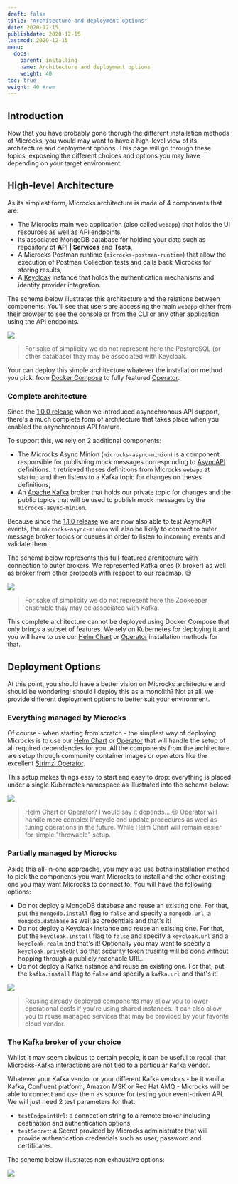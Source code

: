 ```yaml
---
draft: false
title: "Architecture and deployment options"
date: 2020-12-15
publishdate: 2020-12-15
lastmod: 2020-12-15
menu:
  docs:
    parent: installing
    name: Architecture and deployment options
    weight: 40
toc: true
weight: 40 #rem
---
```


## Introduction

Now that you have probably gone thorugh the different installation methods of Microcks, you would may want to have a high-level view of its architecture and deployment options. This page will go through these topics, exposeing the different choices and options you may have depending on your target environment.

## High-level Architecture

As its simplest form, Microcks architecture is made of 4 components that are:

* The Microcks main web application (also called `webapp`) that holds the UI resources as well as API endpoints,
* Its associated MongoDB database for holding your data such as repository of **API | Services** and **Tests**,
* A Microcks Postman runtime (`microcks-postman-runtime`) that allow the execution of Postman Collection tests and calls back Microcks for storing results,
* A [Keycloak](https://keycloak.org) instance that holds the authentication mechanisms and identity provider integration.

The schema below illustrates this architecture and the relations between components. You'll see that users are accessing the main `webapp` either from their browser to see the console or from the [CLI](../../automating/cli) or any other application using the API endpoints.

<img src="/images/architecture-simple.png" class="img-responsive"/>

> For sake of simplicity we do not represent here the PostgreSQL (or other database) thay may be associated with Keycloak.

Your can deploy this simple architecture whatever the installation method you pick: from [Docker Compose](../docker-compose) to fully featured [Operator](../operator).

### Complete architecture

Since the [1.0.0 release](../../../blog/microcks-1.0.0-release) when we introduced asyncchronous API support, there's a much complete form of architecture that takes place when you enabled the asynchronous API feature.

To support this, we rely on 2 additional components:

* The Microcks Async Minion (`microcks-async-minion`) is a component responsible for publishing mock messages corresponding to [AsyncAPI](../../using/asyncapi) definitions. It retrieved theses definitions from Microcks `webapp` at startup and then listens to a Kafka topic for changes on theses definitions,
* An [Apache Kafka](https://kafka.apache.org) broker that holds our private topic for changes and the public topics that will be used to publish mock messages by the `microcks-async-minion`.

Because since the [1.1.0 release](../../../blog/microcks-1.1.0-release) we are now also able to test AsyncAPI events, the `microcks-async-minion` will also be likely to connect to outer message broker topics or queues in order to listen to incoming events and validate them.

The schema below represents this full-featured architecture with connection to outer brokers. We represented Kafka ones (`X` broker) as well as broker from other protocols with respect to our roadmap. 😉

<img src="/images/architecture-full.png" class="img-responsive"/>

> For sake of simplicity we do not represent here the Zookeeper ensemble thay may be associated with Kafka.

This complete architecture cannot be deployed using Docker Compose that only brings a subset of features. We rely on Kubernetes for deploying it and you will have to use our [Helm Chart](../kubernetes) or [Operator](../operator) installation methods for that.

## Deployment Options

At this point, you should have a better vision on Microcks architecture and should be wondering: should I deploy this as a monolith? Not at all, we provide different deployment options to better suit your environment.

### Everything managed by Microcks

Of course - when starting from scratch - the simplest way of deploying Microcks is to use our [Helm Chart](../kubernetes) or [Operator](../operator) that will handle the setup of all required dependencies for you. All the components from the architecture are setup through community container images or operators like the excellent [Strimzi Operator](https://strimzi.io).

This setup makes things easy to start and easy to drop: everything is placed under a single Kubernetes namespace as illustrated into the schema below:

<img src="/images/deployment-all-managed.png" class="img-responsive"/>

> Helm Chart or Operator? I would say it depends... 😉 Operator will handle more complex lifecycle and update procedures as weel as tuning operations in the future. While Helm Chart will remain easier for simple "throwable" setup.

### Partially managed by Microcks

Aside this all-in-one approache, you may also use boths installation method to pick the components you want Microcks to install and the other existing one you may want Microcks to connect to. You will have the following options:

* Do not deploy a MongoDB database and reuse an existing one. For that, put the `mongodb.install` flag to `false` and specify a `mongodb.url`, a `mongodb.database` as well as credentials and that's it!
* Do not deploy a Keycloak instance and reuse an existing one. For that, put the `keycloak.install` flag to `false` and specify a `keycloak.url` and a `keycloak.realm` and that's it! Optionally you may want to specify a `keycloak.privateUrl` so that security token trusintg will be done without hopping through a publicly reachable URL.
* Do not deploy a Kafka nstance and reuse an existing one. For that, put the `kafka.install` flag to `false` and specify a `kafka.url` and that's it!

<img src="/images/deployment-partially-managed.png" class="img-responsive"/>

> Reusing already deployed components may allow you to lower operational costs if you're using shared instances. It can also allow you to reuse managed services that may be provided by your favorite cloud vendor.

### The Kafka broker of your choice 

Whilst it may seem obvious to certain people, it can be useful to recall that Microcks-Kafka interactions are not tied to a particular Kafka vendor.

Whatever your Kafka vendor or your different Kafka vendors - be it vanilla Kafka, Confluent platform, Amazon MSK or Red Hat AMQ - Microcks will be able to connect and use them as source for testing your event-driven API. We will just need 2 test parameters for that:

* `testEndpointUrl`: a connection string to a remote broker including destination and authentication options,
* `testSecret`: a Secret provided by Microcks administrator that will provide authentication credentials such as user, password and certificates.

The schema below illustrates non exhaustive options:

<img src="/images/deployment-brokers.png" class="img-responsive"/>
